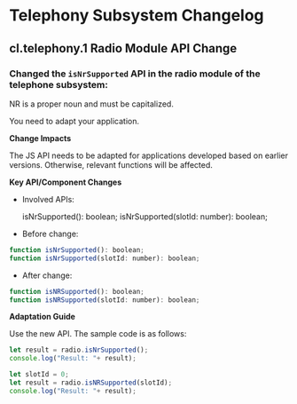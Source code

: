 # Telephony Subsystem Changelog



## cl.telephony.1 Radio Module API Change


### Changed the `isNrSupported` API in the radio module of the telephone subsystem:

NR is a proper noun and must be capitalized.

You need to adapt your application.



**Change Impacts**

The JS API needs to be adapted for applications developed based on earlier versions. Otherwise, relevant functions will be affected.



**Key API/Component Changes**

- Involved APIs:

  isNrSupported(): boolean;
  isNrSupported(slotId: number): boolean;

- Before change:

```js
function isNrSupported(): boolean;
function isNrSupported(slotId: number): boolean;
```

- After change:

```js
function isNRSupported(): boolean;
function isNRSupported(slotId: number): boolean;
```



**Adaptation Guide**

Use the new API. The sample code is as follows:

```js
let result = radio.isNrSupported();
console.log("Result: "+ result);
```


```js
let slotId = 0;
let result = radio.isNRSupported(slotId);
console.log("Result: "+ result);
```
